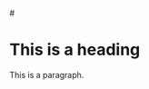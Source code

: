 #<!DOCTYPE html>
<html>
<head>
  <link rel="stylesheet" href="style.css">
</head>
<body>

<h1>This is a heading</h1>
<p>This is a paragraph.</p>

</body>
</html>
